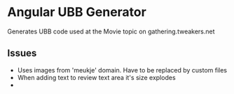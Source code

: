 # Angular UBB Generator

Generates UBB code used at the Movie topic on gathering.tweakers.net

## Issues
- Uses images from 'meukje' domain. Have to be replaced by custom files
- When adding text to review text area it's size explodes
- 